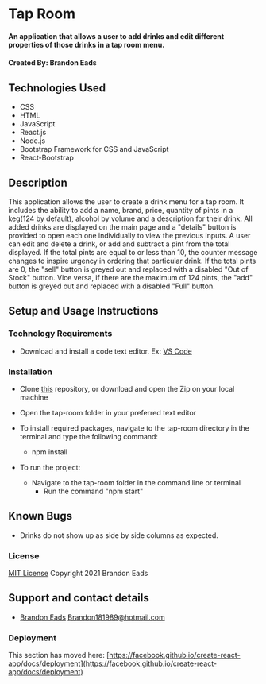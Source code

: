 # Tap Room

#### An application that allows a user to add drinks and edit different properties of those drinks in a tap room menu.

#### Created By: Brandon Eads

## Technologies Used

* CSS
* HTML
* JavaScript
* React.js
* Node.js
* Bootstrap Framework for CSS and JavaScript
* React-Bootstrap


## Description

This application allows the user to create a drink menu for a tap room. It includes the ability to add a name, brand, price, quantity of pints in a keg(124 by default), alcohol by volume and a description for their drink. All added drinks are displayed on the main page and a "details" button is provided to open each one individually to view the previous inputs. A user can edit and delete a drink, or add and subtract a pint from the total displayed. If the total pints are equal to or less than 10, the counter message changes to inspire urgency in ordering that particular drink. If the total pints are 0, the "sell" button is greyed out and replaced with a disabled "Out of Stock" button. Vice versa, if there are the maximum of 124 pints, the "add" button is greyed out and replaced with a disabled "Full" button.


## Setup and Usage Instructions

### Technology Requirements

* Download and install a code text editor. Ex: [VS Code](https://code.visualstudio.com/)


### Installation

* Clone [this](https://github.com/beads89/tap-room) repository, or download and open the Zip on your local machine
* Open the tap-room folder in your preferred text editor
* To install required packages, navigate to the tap-room directory in the terminal and type the following command:
  - npm install

* To run the project:
  - Navigate to the tap-room folder in the command line or terminal
    - Run the command "npm start"

## Known Bugs

* Drinks do not show up as side by side columns as expected.

### License

[MIT License](https://opensource.org/licenses/MIT)
Copyright 2021 Brandon Eads

## Support and contact details

* [Brandon Eads](github.com/beads89) <Brandon181989@hotmail.com>



### Deployment

This section has moved here: [https://facebook.github.io/create-react-app/docs/deployment](https://facebook.github.io/create-react-app/docs/deployment)





